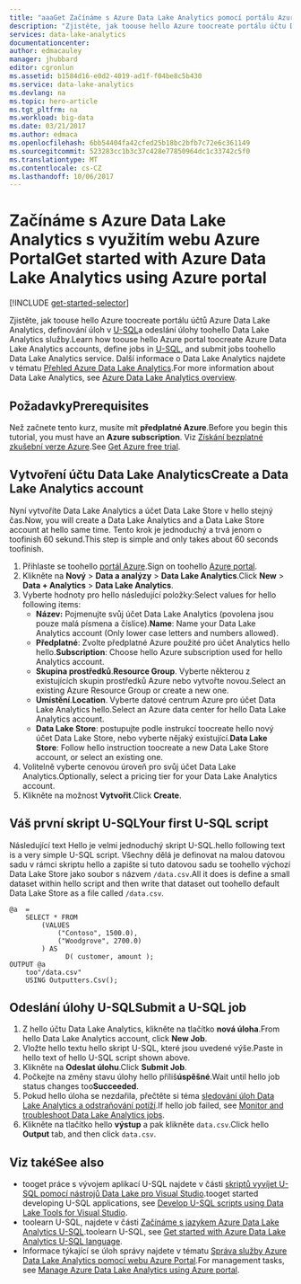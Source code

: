 ```yaml
---
title: "aaaGet Začínáme s Azure Data Lake Analytics pomocí portálu Azure | Microsoft Docs"
description: "Zjistěte, jak toouse hello Azure toocreate portálu účtu Data Lake Analytics, vytvoření úlohy Data Lake Analytics pomocí U-SQL a odeslání úlohy hello. "
services: data-lake-analytics
documentationcenter: 
author: edmacauley
manager: jhubbard
editor: cgronlun
ms.assetid: b1584d16-e0d2-4019-ad1f-f04be8c5b430
ms.service: data-lake-analytics
ms.devlang: na
ms.topic: hero-article
ms.tgt_pltfrm: na
ms.workload: big-data
ms.date: 03/21/2017
ms.author: edmaca
ms.openlocfilehash: 6bb54404fa42cfed25b18bc2bfb7c72e6c361149
ms.sourcegitcommit: 523283cc1b3c37c428e77850964dc1c33742c5f0
ms.translationtype: MT
ms.contentlocale: cs-CZ
ms.lasthandoff: 10/06/2017
---
```

# <a name="get-started-with-azure-data-lake-analytics-using-azure-portal"></a><span data-ttu-id="ef105-103">Začínáme s Azure Data Lake Analytics s využitím webu Azure Portal</span><span class="sxs-lookup"><span data-stu-id="ef105-103">Get started with Azure Data Lake Analytics using Azure portal</span></span>
[!INCLUDE [get-started-selector](../../includes/data-lake-analytics-selector-get-started.md)]

<span data-ttu-id="ef105-104">Zjistěte, jak toouse hello Azure toocreate portálu účtů Azure Data Lake Analytics, definování úloh v [U-SQL](data-lake-analytics-u-sql-get-started.md)a odeslání úlohy toohello Data Lake Analytics služby.</span><span class="sxs-lookup"><span data-stu-id="ef105-104">Learn how toouse hello Azure portal toocreate Azure Data Lake Analytics accounts, define jobs in [U-SQL](data-lake-analytics-u-sql-get-started.md), and submit jobs toohello Data Lake Analytics service.</span></span> <span data-ttu-id="ef105-105">Další informace o Data Lake Analytics najdete v tématu [Přehled Azure Data Lake Analytics](data-lake-analytics-overview.md).</span><span class="sxs-lookup"><span data-stu-id="ef105-105">For more information about Data Lake Analytics, see [Azure Data Lake Analytics overview](data-lake-analytics-overview.md).</span></span>

## <a name="prerequisites"></a><span data-ttu-id="ef105-106">Požadavky</span><span class="sxs-lookup"><span data-stu-id="ef105-106">Prerequisites</span></span>

<span data-ttu-id="ef105-107">Než začnete tento kurz, musíte mít **předplatné Azure**.</span><span class="sxs-lookup"><span data-stu-id="ef105-107">Before you begin this tutorial, you must have an **Azure subscription**.</span></span> <span data-ttu-id="ef105-108">Viz [Získání bezplatné zkušební verze Azure](https://azure.microsoft.com/pricing/free-trial/).</span><span class="sxs-lookup"><span data-stu-id="ef105-108">See [Get Azure free trial](https://azure.microsoft.com/pricing/free-trial/).</span></span>

## <a name="create-a-data-lake-analytics-account"></a><span data-ttu-id="ef105-109">Vytvoření účtu Data Lake Analytics</span><span class="sxs-lookup"><span data-stu-id="ef105-109">Create a Data Lake Analytics account</span></span>

<span data-ttu-id="ef105-110">Nyní vytvoříte Data Lake Analytics a účet Data Lake Store v hello stejný čas.</span><span class="sxs-lookup"><span data-stu-id="ef105-110">Now, you will create a Data Lake Analytics and a Data Lake Store account at hello same time.</span></span>  <span data-ttu-id="ef105-111">Tento krok je jednoduchý a trvá jenom o toofinish 60 sekund.</span><span class="sxs-lookup"><span data-stu-id="ef105-111">This step is simple and only takes about 60 seconds toofinish.</span></span>

1. <span data-ttu-id="ef105-112">Přihlaste se toohello [portál Azure](https://portal.azure.com).</span><span class="sxs-lookup"><span data-stu-id="ef105-112">Sign on toohello [Azure portal](https://portal.azure.com).</span></span>
2. <span data-ttu-id="ef105-113">Klikněte na **Nový** >  **Data a analýzy** > **Data Lake Analytics**.</span><span class="sxs-lookup"><span data-stu-id="ef105-113">Click **New** >  **Data + Analytics** > **Data Lake Analytics**.</span></span>
3. <span data-ttu-id="ef105-114">Vyberte hodnoty pro hello následující položky:</span><span class="sxs-lookup"><span data-stu-id="ef105-114">Select values for hello following items:</span></span>
   * <span data-ttu-id="ef105-115">**Název:** Pojmenujte svůj účet Data Lake Analytics (povolena jsou pouze malá písmena a číslice).</span><span class="sxs-lookup"><span data-stu-id="ef105-115">**Name**: Name your Data Lake Analytics account (Only lower case letters and numbers allowed).</span></span>
   * <span data-ttu-id="ef105-116">**Předplatné**: Zvolte předplatné Azure použité pro účet Analytics hello hello.</span><span class="sxs-lookup"><span data-stu-id="ef105-116">**Subscription**: Choose hello Azure subscription used for hello Analytics account.</span></span>
   * <span data-ttu-id="ef105-117">**Skupina prostředků**.</span><span class="sxs-lookup"><span data-stu-id="ef105-117">**Resource Group**.</span></span> <span data-ttu-id="ef105-118">Vyberte některou z existujících skupin prostředků Azure nebo vytvořte novou.</span><span class="sxs-lookup"><span data-stu-id="ef105-118">Select an existing Azure Resource Group or create a new one.</span></span>
   * <span data-ttu-id="ef105-119">**Umístění**.</span><span class="sxs-lookup"><span data-stu-id="ef105-119">**Location**.</span></span> <span data-ttu-id="ef105-120">Vyberte datové centrum Azure pro účet Data Lake Analytics hello.</span><span class="sxs-lookup"><span data-stu-id="ef105-120">Select an Azure data center for hello Data Lake Analytics account.</span></span>
   * <span data-ttu-id="ef105-121">**Data Lake Store**: postupujte podle instrukcí toocreate hello nový účet Data Lake Store, nebo vyberte nějaký existující.</span><span class="sxs-lookup"><span data-stu-id="ef105-121">**Data Lake Store**: Follow hello instruction toocreate a new Data Lake Store account, or select an existing one.</span></span> 
4. <span data-ttu-id="ef105-122">Volitelně vyberte cenovou úroveň pro svůj účet Data Lake Analytics.</span><span class="sxs-lookup"><span data-stu-id="ef105-122">Optionally, select a pricing tier for your Data Lake Analytics account.</span></span>
5. <span data-ttu-id="ef105-123">Klikněte na možnost **Vytvořit**.</span><span class="sxs-lookup"><span data-stu-id="ef105-123">Click **Create**.</span></span> 


## <a name="your-first-u-sql-script"></a><span data-ttu-id="ef105-124">Váš první skript U-SQL</span><span class="sxs-lookup"><span data-stu-id="ef105-124">Your first U-SQL script</span></span>

<span data-ttu-id="ef105-125">Následující text Hello je velmi jednoduchý skript U-SQL.</span><span class="sxs-lookup"><span data-stu-id="ef105-125">hello following text is a very simple U-SQL script.</span></span> <span data-ttu-id="ef105-126">Všechny dělá je definovat na malou datovou sadu v rámci skriptu hello a zapište si tuto datovou sadu se toohello výchozí Data Lake Store jako soubor s názvem `/data.csv`.</span><span class="sxs-lookup"><span data-stu-id="ef105-126">All it does is define a small dataset within hello script and then write that dataset out toohello default Data Lake Store as a file called `/data.csv`.</span></span>

```
@a  = 
    SELECT * FROM 
        (VALUES
            ("Contoso", 1500.0),
            ("Woodgrove", 2700.0)
        ) AS 
              D( customer, amount );
OUTPUT @a
    too"/data.csv"
    USING Outputters.Csv();
```

## <a name="submit-a-u-sql-job"></a><span data-ttu-id="ef105-127">Odeslání úlohy U-SQL</span><span class="sxs-lookup"><span data-stu-id="ef105-127">Submit a U-SQL job</span></span>

1. <span data-ttu-id="ef105-128">Z hello účtu Data Lake Analytics, klikněte na tlačítko **nová úloha**.</span><span class="sxs-lookup"><span data-stu-id="ef105-128">From hello Data Lake Analytics account, click **New Job**.</span></span>
2. <span data-ttu-id="ef105-129">Vložte hello textu hello skript U-SQL, které jsou uvedené výše.</span><span class="sxs-lookup"><span data-stu-id="ef105-129">Paste in hello text of hello U-SQL script shown above.</span></span> 
3. <span data-ttu-id="ef105-130">Klikněte na **Odeslat úlohu**.</span><span class="sxs-lookup"><span data-stu-id="ef105-130">Click **Submit Job**.</span></span>   
4. <span data-ttu-id="ef105-131">Počkejte na změny stavu úlohy hello příliš**úspěšné**.</span><span class="sxs-lookup"><span data-stu-id="ef105-131">Wait until hello job status changes too**Succeeded**.</span></span>
5. <span data-ttu-id="ef105-132">Pokud hello úloha se nezdařila, přečtěte si téma [sledování úloh Data Lake Analytics a odstraňování potíží](data-lake-analytics-monitor-and-troubleshoot-jobs-tutorial.md).</span><span class="sxs-lookup"><span data-stu-id="ef105-132">If hello job failed, see [Monitor and troubleshoot Data Lake Analytics jobs](data-lake-analytics-monitor-and-troubleshoot-jobs-tutorial.md).</span></span>
6. <span data-ttu-id="ef105-133">Klikněte na tlačítko hello **výstup** a pak klikněte `data.csv`.</span><span class="sxs-lookup"><span data-stu-id="ef105-133">Click hello **Output** tab, and then click `data.csv`.</span></span> 

## <a name="see-also"></a><span data-ttu-id="ef105-134">Viz také</span><span class="sxs-lookup"><span data-stu-id="ef105-134">See also</span></span>

* <span data-ttu-id="ef105-135">tooget práce s vývojem aplikací U-SQL najdete v části [skriptů vyvíjet U-SQL pomocí nástrojů Data Lake pro Visual Studio](data-lake-analytics-data-lake-tools-get-started.md).</span><span class="sxs-lookup"><span data-stu-id="ef105-135">tooget started developing U-SQL applications, see [Develop U-SQL scripts using Data Lake Tools for Visual Studio](data-lake-analytics-data-lake-tools-get-started.md).</span></span>
* <span data-ttu-id="ef105-136">toolearn U-SQL, najdete v části [Začínáme s jazykem Azure Data Lake Analytics U-SQL](data-lake-analytics-u-sql-get-started.md).</span><span class="sxs-lookup"><span data-stu-id="ef105-136">toolearn U-SQL, see [Get started with Azure Data Lake Analytics U-SQL language](data-lake-analytics-u-sql-get-started.md).</span></span>
* <span data-ttu-id="ef105-137">Informace týkající se úloh správy najdete v tématu [Správa služby Azure Data Lake Analytics pomocí webu Azure Portal](data-lake-analytics-manage-use-portal.md).</span><span class="sxs-lookup"><span data-stu-id="ef105-137">For management tasks, see [Manage Azure Data Lake Analytics using Azure portal](data-lake-analytics-manage-use-portal.md).</span></span>
